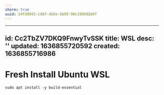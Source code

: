 ```yaml
---
share: true
uuid: 24fd9891-cd8f-4b5e-bb95-90c199502d4f
---
```

---
id: Cc2TbZV7DKQ9FnwyTvSSK
title: WSL
desc: ''
updated: 1636855720592
created: 1636855716986
---

# Fresh Install Ubuntu WSL

```
sudo apt install -y build-essential
```